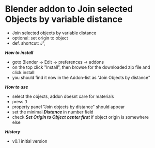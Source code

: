 # Blender addon to Join selected Objects by variable distance
 - Join selected objects by variable distance
 - optional: set origin to object
 - def. shortcut: J",

***How to install***
 - goto Blender -> Edit -> preferences -> addons
 - on the top click "Install", then browse for the downloaded zip file and click install
 - you should find it now in the Addon-list as
   "Join Objects by distance"

***How to use***
 - select the objects, addon doesnt care for materials
 - press <kbd>J</kbd>
 - property panel "Join objects by distance" should appear
 - set the minimal ***Distance*** in number field
 - check ***Set Origin to Object center first*** if object origin is somewhere else

***History***
 - v0.1 initial version
